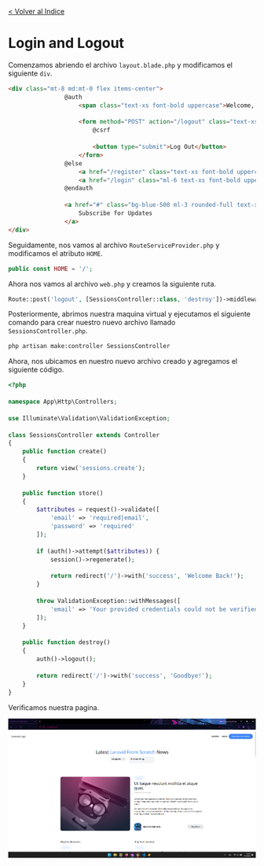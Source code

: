 [< Volver al Indice](/Docs/readme.md/)

# Login and Logout

Comenzamos abriendo el archivo `layout.blade.php` y modificamos el siguiente `div`.

```html
<div class="mt-8 md:mt-0 flex items-center">
                @auth
                    <span class="text-xs font-bold uppercase">Welcome, {{ auth()->user()->name }}!</span>

                    <form method="POST" action="/logout" class="text-xs font-semibold text-blue-500 ml-6">
                        @csrf

                        <button type="submit">Log Out</button>
                    </form>
                @else
                    <a href="/register" class="text-xs font-bold uppercase">Register</a>
                    <a href="/login" class="ml-6 text-xs font-bold uppercase">Log In</a>
                @endauth

                <a href="#" class="bg-blue-500 ml-3 rounded-full text-xs font-semibold text-white uppercase py-3 px-5">
                    Subscribe for Updates
                </a>
</div>
```

Seguidamente, nos vamos al archivo `RouteServiceProvider.php` y modificamos el atributo `HOME`.

```php
public const HOME = '/';
```

Ahora nos vamos al archivo `web.php` y creamos la siguiente ruta.

```php
Route::post('logout', [SessionsController::class, 'destroy'])->middleware('auth');
```

Posteriormente, abrimos nuestra maquina virtual y ejecutamos el siguiente comando para crear nuestro nuevo archivo llamado `SessionsController.php`.

```bash
php artisan make:controller SessionsController
```

Ahora, nos ubicamos en nuestro nuevo archivo creado y agregamos el siguiente código.

```php
<?php

namespace App\Http\Controllers;

use Illuminate\Validation\ValidationException;

class SessionsController extends Controller
{
    public function create()
    {
        return view('sessions.create');
    }

    public function store()
    {
        $attributes = request()->validate([
            'email' => 'required|email',
            'password' => 'required'
        ]);

        if (auth()->attempt($attributes)) {
            session()->regenerate();

            return redirect('/')->with('success', 'Welcome Back!');
        }

        throw ValidationException::withMessages([
            'email' => 'Your provided credentials could not be verified.'
        ]);
    }

    public function destroy()
    {
        auth()->logout();

        return redirect('/')->with('success', 'Goodbye!');
    }
}
```

Verificamos nuestra pagina.

![Verificar](./images/49.1%20login%20logout.png)